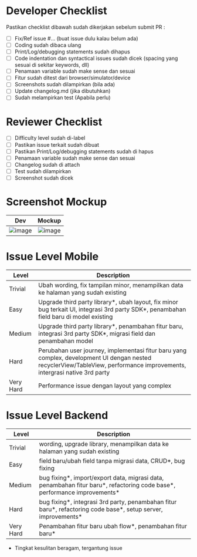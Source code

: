 # Developer Checklist
Pastikan checklist dibawah sudah dikerjakan sebelum submit PR :

- [ ] Fix/Ref issue #... (buat issue dulu kalau belum ada)
- [ ] Coding sudah dibaca ulang
- [ ] Print/Log/debugging statements sudah dihapus
- [ ] Code indentation dan syntactical issues sudah dicek (spacing yang sesuai di sekitar keywords, dll)
- [ ] Penamaan variable sudah make sense dan sesuai
- [ ] Fitur sudah ditest dari browser/simulator/device
- [ ] Screenshots sudah dilampirkan (bila ada)
- [ ] Update changelog.md (jika dibutuhkan)
- [ ] Sudah melampirkan test (Apabila perlu)

# Reviewer Checklist
- [ ] Difficulty level sudah di-label
- [ ] Pastikan issue terkait sudah dibuat
- [ ] Pastikan Print/Log/debugging statements sudah di hapus
- [ ] Penamaan variable sudah make sense dan sesuai
- [ ] Changelog sudah di attach
- [ ] Test sudah dilampirkan
- [ ] Screenshot sudah dicek

# Screenshot Mockup
| Dev| Mockup |
|:-------------------------:|:-------------------------:|
 ![image](https://user-images.githubusercontent.com/21882504/224208793-9898699c-9d25-4a9e-b6ac-c3687daab60d.png) | ![image](https://user-images.githubusercontent.com/21882504/224208801-887df596-4964-4499-b109-adf4ccbae706.png)


# Issue Level Mobile
| Level | Description |
| --- | --- |
| Trivial | Ubah wording, fix tampilan minor, menampilkan data ke halaman yang sudah existing |
| Easy | Upgrade third party library*, ubah layout, fix minor bug terkait UI, integrasi 3rd party SDK*, penambahan field baru di model existing |
| Medium | Upgrade third party library*, penambahan fitur baru, integrasi 3rd party SDK*, migrasi field dan penambahan model |
| Hard | Perubahan user journey, implementasi fitur baru yang complex, development UI dengan nested recyclerView/TableView, performance improvements, intergrasi native 3rd party |
| Very Hard | Performance issue dengan layout yang complex |

# Issue Level Backend
| Level | Description |
| --- | --- |
| Trivial | wording, upgrade library, menampilkan data ke halaman yang sudah existing |
| Easy | field baru/ubah field tanpa migrasi data, CRUD*, bug fixing |
| Medium | bug fixing*, import/export data, migrasi data, penambahan fitur baru*, refactoring code base*, performance improvements* |
| Hard | bug fixing*, integrasi 3rd party, penambahan fitur baru*, refactoring code base*, setup server, improvements* |
| Very Hard | Penambahan fitur baru ubah flow*, penambahan fitur baru* |

* Tingkat kesulitan beragam, tergantung issue
